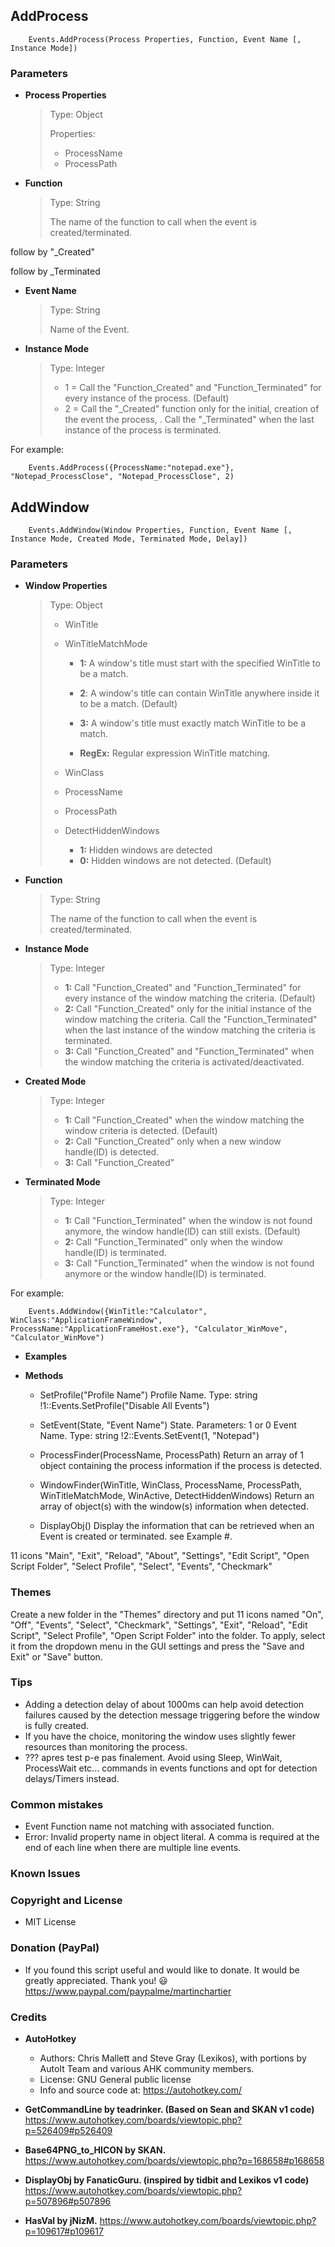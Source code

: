 ## AddProcess

        Events.AddProcess(Process Properties, Function, Event Name [, Instance Mode])

### Parameters

* **Process Properties**

  > Type: Object
  >
  > Properties:
  > - ProcessName
  > - ProcessPath

* **Function**

  > Type: String
  >
  > The name of the function to call when the event is created/terminated.

follow by "_Created"

follow by _Terminated


* **Event Name**
  > Type: String
  > 
  > Name of the Event.

* **Instance Mode**
  >  Type: Integer
  > 
  >  - 1 = Call the "Function_Created" and "Function_Terminated" for every instance of the process. (Default)
  >  - 2 = Call the "_Created" function only for the initial,   creation of the event the process,   . Call the "_Terminated" when the last instance of the process is terminated.

For example:

        Events.AddProcess({ProcessName:"notepad.exe"}, "Notepad_ProcessClose", "Notepad_ProcessClose", 2)


## AddWindow

        Events.AddWindow(Window Properties, Function, Event Name [, Instance Mode, Created Mode, Terminated Mode, Delay])

### Parameters

* **Window Properties**
  > Type: Object
  >
  > - WinTitle
  > 
  > - WinTitleMatchMode   
  >
  >    - **1:** A window's title must start with the specified WinTitle to be a match.
  >
  >    - **2**: A window's title can contain WinTitle anywhere inside it to be a match. (Default)
  >
  >    - **3:** A window's title must exactly match WinTitle to be a match.
  >
  >    - **RegEx:** Regular expression WinTitle matching.
  >	
  > - WinClass
  >
  > - ProcessName
  >   
  > - ProcessPath
  >	
  > - DetectHiddenWindows
  >    - **1:** Hidden windows are detected
  >    - **0:** Hidden windows are not detected. (Default)


* **Function**
  > Type: String
  > 
  > The name of the function to call when the event is created/terminated.

* **Instance Mode**
  > Type: Integer
  >    - **1:** Call "Function_Created" and "Function_Terminated" for every instance of the window matching the criteria. (Default)
  >    - **2:** Call "Function_Created" only for the initial instance of the window matching the criteria. Call the "Function_Terminated" when the last instance of the window matching the criteria is terminated.	
  >    - **3:** Call "Function_Created" and "Function_Terminated" when the window matching the criteria is activated/deactivated.

* **Created Mode**
  > Type: Integer
  >    - **1:** Call "Function_Created" when the window matching the window criteria is detected. (Default)
  >    - **2:** Call "Function_Created" only when a new window handle(ID) is detected.
  >    - **3:** Call "Function_Created" 

* **Terminated Mode**
  > Type: Integer
  >    - **1:** Call "Function_Terminated" when the window is not found anymore, the window handle(ID) can still exists. (Default)
  >    - **2:** Call "Function_Terminated" only when the window handle(ID) is terminated.
  >    - **3:** Call "Function_Terminated" when the window is not found anymore or the window handle(ID) is terminated.

For example:

        Events.AddWindow({WinTitle:"Calculator", WinClass:"ApplicationFrameWindow", ProcessName:"ApplicationFrameHost.exe"}, "Calculator_WinMove", "Calculator_WinMove")	



* **Examples**

  
* **Methods**

  - SetProfile("Profile Name")
    Profile Name. Type: string
	!1::Events.SetProfile("Disable All Events")
  
  - SetEvent(State, "Event Name")
    State. Parameters: 1 or 0
    Event Name. Type: string
	!2::Events.SetEvent(1, "Notepad")

  - ProcessFinder(ProcessName, ProcessPath) 
    Return an array of 1 object containing the process information if the process is detected.
  
  - WindowFinder(WinTitle, WinClass, ProcessName, ProcessPath, WinTitleMatchMode, WinActive, DetectHiddenWindows)
    Return an array of object(s) with the window(s) information when detected.

  - DisplayObj()
	Display the information that can be retrieved when an Event is created or terminated. see Example #.	
	
11 icons
"Main", "Exit", "Reload", "About", "Settings", "Edit Script", "Open Script Folder", "Select Profile", "Select", "Events", "Checkmark"
	
### Themes
Create a new folder in the "Themes" directory and put 11 icons named "On", "Off", "Events", "Select", "Checkmark", "Settings", "Exit", "Reload", "Edit Script", "Select Profile", "Open Script Folder" into the folder. To apply, select it from the dropdown menu in the GUI settings and press the "Save and Exit" or "Save" button.
	
### Tips
  - Adding a detection delay of about 1000ms can help avoid detection failures caused by the detection message triggering before the window is fully created.
  - If you have the choice, monitoring the window uses slightly fewer resources than monitoring the process.
  - ??? apres test p-e pas finalement. Avoid using Sleep, WinWait, ProcessWait etc... commands in events functions and opt for detection delays/Timers instead.

### Common mistakes
  - Event Function name not matching with associated function.
  - Error: Invalid property name in object literal. A comma is required at the end of each line when there are multiple line events.
  
  
### Known Issues
  
### Copyright and License
  - MIT License
  
### Donation (PayPal)
  - If you found this script useful and would like to donate. It would be greatly appreciated. Thank you! :smiley:
    https://www.paypal.com/paypalme/martinchartier  

### Credits
* **AutoHotkey**
  - Authors: Chris Mallett and Steve Gray (Lexikos), with portions by AutoIt Team and various AHK community members.
  - License: GNU General public license
  - Info and source code at: https://autohotkey.com/
  
* **GetCommandLine by teadrinker. (Based on Sean and SKAN v1 code)**
    https://www.autohotkey.com/boards/viewtopic.php?p=526409#p526409
  
* **Base64PNG_to_HICON by SKAN.**
    https://www.autohotkey.com/boards/viewtopic.php?p=168658#p168658
  
* **DisplayObj by FanaticGuru. (inspired by tidbit and Lexikos v1 code)**
    https://www.autohotkey.com/boards/viewtopic.php?p=507896#p507896
 
* **HasVal by jNizM.**
    https://www.autohotkey.com/boards/viewtopic.php?p=109617#p109617
